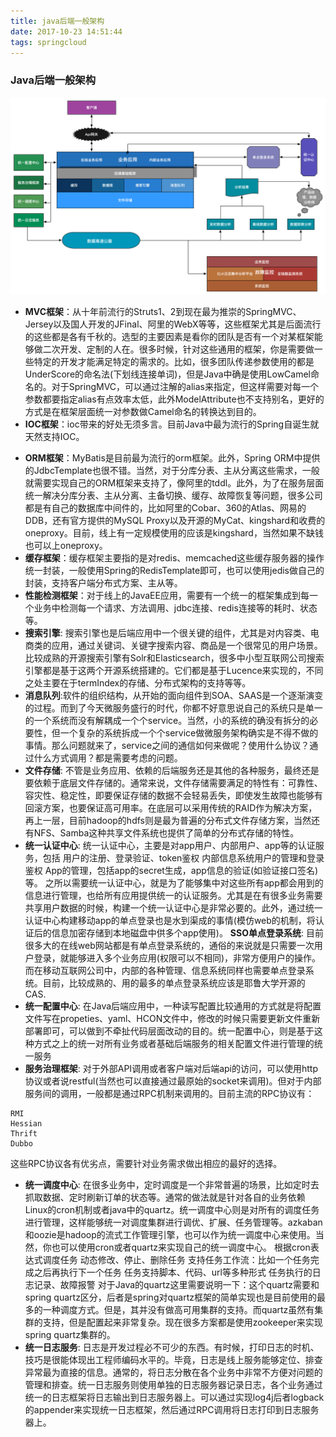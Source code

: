 ```yaml
---
title: java后端一般架构
date: 2017-10-23 14:51:44
tags: springcloud
---
```


### Java后端一般架构

![](https://raw.githubusercontent.com/zhulg/allpic/master/server-basic-tech-stack.png)


- **MVC框架**：从十年前流行的Struts1、2到现在最为推崇的SpringMVC、Jersey以及国人开发的JFinal、阿里的WebX等等，这些框架尤其是后面流行的这些都是各有千秋的。选型的主要因素是看你的团队是否有一个对某框架能够做二次开发、定制的人在。很多时候，针对这些通用的框架，你是需要做一些特定的开发才能满足特定的需求的。比如，很多团队传递参数使用的都是UnderScore的命名法(下划线连接单词)，但是Java中确是使用LowCamel命名的。对于SpringMVC，可以通过注解的alias来指定，但这样需要对每一个参数都要指定alias有点效率太低，此外ModelAttribute也不支持别名，更好的方式是在框架层面统一对参数做Camel命名的转换达到目的。
- **IOC框架**：ioc带来的好处无须多言。目前Java中最为流行的Spring自诞生就天然支持IOC。

<!-- more -->

- **ORM框架**：MyBatis是目前最为流行的orm框架。此外，Spring ORM中提供的JdbcTemplate也很不错。当然，对于分库分表、主从分离这些需求，一般就需要实现自己的ORM框架来支持了，像阿里的tddl。此外，为了在服务层面统一解决分库分表、主从分离、主备切换、缓存、故障恢复等问题，很多公司都是有自己的数据库中间件的，比如阿里的Cobar、360的Atlas、网易的DDB，还有官方提供的MySQL Proxy以及开源的MyCat、kingshard和收费的oneproxy。目前，线上有一定规模使用的应该是kingshard，当然如果不缺钱也可以上oneproxy。
- **缓存框架**：缓存框架主要指的是对redis、memcached这些缓存服务器的操作统一封装，一般使用Spring的RedisTemplate即可，也可以使用jedis做自己的封装，支持客户端分布式方案、主从等。
- **性能检测框架**：对于线上的JavaEE应用，需要有一个统一的框架集成到每一个业务中检测每一个请求、方法调用、jdbc连接、redis连接等的耗时、状态等。
- **搜索引擎**: 搜索引擎也是后端应用中一个很关键的组件，尤其是对内容类、电商类的应用，通过关键词、关键字搜索内容、商品是一个很常见的用户场景。比较成熟的开源搜索引擎有Solr和Elasticsearch，很多中小型互联网公司搜索引擎都是基于这两个开源系统搭建的。它们都是基于Lucence来实现的，不同之处主要在于termIndex的存储、分布式架构的支持等等。
- **消息队列**:软件的组织结构，从开始的面向组件到SOA、SAAS是一个逐渐演变的过程。而到了今天微服务盛行的时代，你都不好意思说自己的系统只是单一的一个系统而没有解耦成一个个service。当然，小的系统的确没有拆分的必要性，但一个复杂的系统拆成一个个service做微服务架构确实是不得不做的事情。那么问题就来了，service之间的通信如何来做呢？使用什么协议？通过什么方式调用？都是需要考虑的问题。
- **文件存储**: 不管是业务应用、依赖的后端服务还是其他的各种服务，最终还是要依赖于底层文件存储的。通常来说，文件存储需要满足的特性有：可靠性、容灾性、稳定性，即要保证存储的数据不会轻易丢失，即使发生故障也能够有回滚方案，也要保证高可用率。在底层可以采用传统的RAID作为解决方案，再上一层，目前hadoop的hdfs则是最为普遍的分布式文件存储方案，当然还有NFS、Samba这种共享文件系统也提供了简单的分布式存储的特性。
- **统一认证中心**: 统一认证中心，主要是对app用户、内部用户、app等的认证服务，包括
用户的注册、登录验证、token鉴权
内部信息系统用户的管理和登录鉴权
App的管理，包括app的secret生成，app信息的验证(如验证接口签名)等。
之所以需要统一认证中心，就是为了能够集中对这些所有app都会用到的信息进行管理，也给所有应用提供统一的认证服务。尤其是在有很多业务需要共享用户数据的时候，构建一个统一认证中心是非常必要的。此外，通过统一认证中心构建移动app的单点登录也是水到渠成的事情(模仿web的机制，将认证后的信息加密存储到本地磁盘中供多个app使用)。
**SSO单点登录系统**: 目前很多大的在线web网站都是有单点登录系统的，通俗的来说就是只需要一次用户登录，就能够进入多个业务应用(权限可以不相同)，非常方便用户的操作。而在移动互联网公司中，内部的各种管理、信息系统同样也需要单点登录系统。目前，比较成熟的、用的最多的单点登录系统应该是耶鲁大学开源的CAS.
- **统一配置中心**: 在Java后端应用中，一种读写配置比较通用的方式就是将配置文件写在propeties、yaml、HCON文件中，修改的时候只需要更新文件重新部署即可，可以做到不牵扯代码层面改动的目的。统一配置中心，则是基于这种方式之上的统一对所有业务或者基础后端服务的相关配置文件进行管理的统一服务
- **服务治理框架**: 对于外部API调用或者客户端对后端api的访问，可以使用http协议或者说restful(当然也可以直接通过最原始的socket来调用)。但对于内部服务间的调用，一般都是通过RPC机制来调用的。目前主流的RPC协议有：

```
RMI
Hessian
Thrift
Dubbo
```
这些RPC协议各有优劣点，需要针对业务需求做出相应的最好的选择。<br>
- **统一调度中心**: 在很多业务中，定时调度是一个非常普遍的场景，比如定时去抓取数据、定时刷新订单的状态等。通常的做法就是针对各自的业务依赖Linux的cron机制或者java中的quartz。统一调度中心则是对所有的调度任务进行管理，这样能够统一对调度集群进行调优、扩展、任务管理等。azkaban和oozie是hadoop的流式工作管理引擎，也可以作为统一调度中心来使用。当然，你也可以使用cron或者quartz来实现自己的统一调度中心。
根据cron表达式调度任务
动态修改、停止、删除任务
支持任务工作流：比如一个任务完成之后再执行下一个任务
任务支持脚本、代码、url等多种形式
任务执行的日志记录、故障报警
对于Java的quartz这里需要说明一下：这个quartz需要和spring quartz区分，后者是spring对quartz框架的简单实现也是目前使用的最多的一种调度方式。但是，其并没有做高可用集群的支持。而quartz虽然有集群的支持，但是配置起来非常复杂。现在很多方案都是使用zookeeper来实现spring quartz集群的。<br>
- **统一日志服务**: 日志是开发过程必不可少的东西。有时候，打印日志的时机、技巧是很能体现出工程师编码水平的。毕竟，日志是线上服务能够定位、排查异常最为直接的信息。通常的，将日志分散在各个业务中非常不方便对问题的管理和排查。统一日志服务则使用单独的日志服务器记录日志，各个业务通过统一的日志框架将日志输出到日志服务器上。可以通过实现log4j后者logback的appender来实现统一日志框架，然后通过RPC调用将日志打印到日志服务器上。